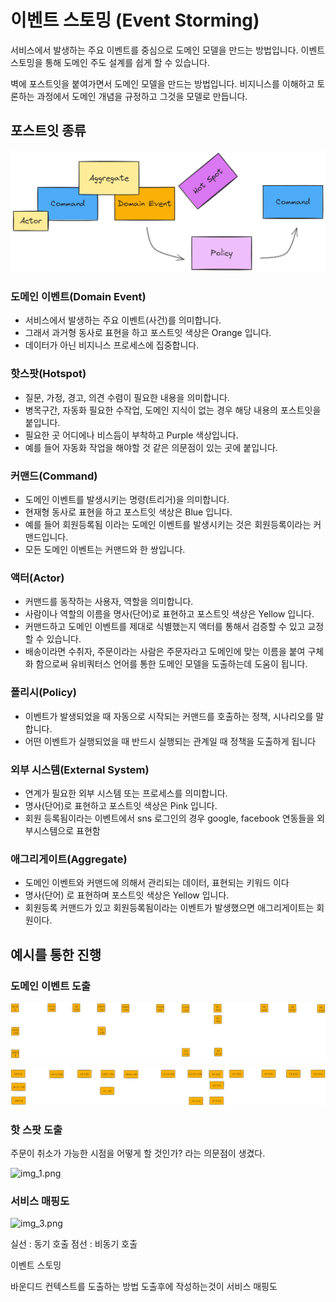 
# 이벤트 스토밍 (Event Storming)

서비스에서 발생하는 주요 이벤트를 중심으로 도메인 모델을 만드는 방법입니다. 이벤트 스토밍을 통해 도메인 주도 설계를 쉽게 할 수 있습니다.

벽에 포스트잇을 붙여가면서 도메인 모델을 만드는 방법입니다. 비지니스를 이해하고 토론하는 과정에서 도메인 개념을 규정하고 그것을 모델로 만듭니다.

## 포스트잇 종류

![이벤트 스토밍](../../image/evenet_storming.png)

### 도메인 이벤트(Domain Event)

- 서비스에서 발생하는 주요 이벤트(사건)를 의미합니다. 
- 그래서 과거형 동사로 표현을 하고 포스트잇 색상은 Orange 입니다.
- 데이터가 아닌 비지니스 프로세스에 집중합니다.

### 핫스팟(Hotspot)

- 질문, 가정, 경고, 의견 수렴이 필요한 내용을 의미합니다.
- 병목구간, 자동화 필요한 수작업, 도메인 지식이 없는 경우 해당 내용의 포스트잇을 붙입니다.
- 필요한 곳 어디에나 비스듬이 부착하고 Purple 색상입니다.
- 예를 들어 자동화 작업을 해야할 것 같은 의문점이 있는 곳에 붙입니다.

### 커맨드(Command)

- 도메인 이벤트를 발생시키는 명령(트리거)을 의미합니다.
- 현재형 동사로 표현을 하고 포스트잇 색상은 Blue 입니다.
- 예를 들어 회원등록됨 이라는 도메인 이벤트를 발생시키는 것은 회원등록이라는 커맨드입니다.
- 모든 도메인 이벤트는 커맨드와 한 쌍입니다.

### 액터(Actor)

- 커맨드를 동작하는 사용자, 역할을 의미합니다.
- 사람이나 역할의 이름을 명사(단어)로 표현하고 포스트잇 색상은 Yellow 입니다.
- 커맨드하고 도메인 이벤트를 제대로 식별했는지 액터를 통해서 검증할 수 있고 교정할 수 있습니다.
- 배송이라면 수취자, 주문이라는 사람은 주문자라고 도메인에 맞는 이름을 붙여 구체화 함으로써 유비쿼터스 언어를 통한 도메인 모델을 도출하는데 도움이 됩니다.

### 폴리시(Policy)

- 이벤트가 발생되었을 때 자동으로 시작되는 커맨드를 호출하는 정책, 시나리오를 말합니다.
- 어떤 이벤트가 실행되었을 때 반드시 실행되는 관계일 때 정책을 도출하게 됩니다

### 외부 시스템(External System)

- 연계가 필요한 외부 시스템 또는 프로세스를 의미합니다.
- 명사(단어)로 표현하고 포스트잇 색상은 Pink 입니다.
- 회원 등록됨이라는 이벤트에서 sns 로그인의 경우 google, facebook 연동들을 외부시스템으로 표현함

### 애그리게이트(Aggregate)

- 도메인 이벤트와 커맨드에 의해서 관리되는 데이터, 표현되는 키워드 이다
- 명사(단어) 로 표현하며 포스트잇 색상은 Yellow 입니다.
- 회원등록 커맨드가 있고 회원등록됨이라는 이벤트가 발생했으면 애그리게이트는 회원이다.

## 예시를 통한 진행

### 도메인 이벤트 도출

![img_2.png](img_2.png)

![img.png](img.png)

### 핫 스팟 도출

주문이 취소가 가능한 시점을 어떻게 할 것인가? 라는 의문점이 생겼다.

![img_1.png](img_1.png)


### 서비스 매핑도

![img_3.png](img_3.png)

실선 : 동기 호출
점선 : 비동기 호출


이벤트 스토밍

바운디드 컨텍스트를 도출하는 방법 도출후에 작성하는것이 서비스 매핑도